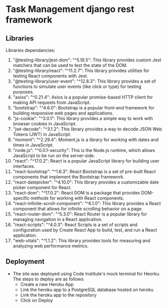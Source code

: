 # Task Management django rest framework

## Libraries
Libraries dependancies:

1. "@testing-library/jest-dom": "^5.16.5": This library provides custom Jest matchers that can be used to test the state of the DOM.
2. "@testing-library/react": "^11.2.7": This library provides utilities for testing React components with Jest.
3. "@testing-library/user-event": "^12.8.3": This library provides a set of functions to simulate user events (like click or type) for testing purposes.
4. "axios": "^0.21.4": Axios is a popular promise-based HTTP client for making API requests from JavaScript.
5. "bootstrap": "^4.6.0": Bootstrap is a popular front-end framework for building responsive web pages and applications.
6. "js-cookie": "^3.0.1": This library provides a simple way to work with browser cookies in JavaScript.
7. "jwt-decode": "^3.1.2": This library provides a way to decode JSON Web Tokens (JWT) in JavaScript.
8. "moment": "^2.29.4": Moment.js is a library for working with dates and times in JavaScript.
9. "node.js": "^0.0.1-security": This is the Node.js runtime, which allows JavaScript to be run on the server-side.
10. "react": "^17.0.2": React is a popular JavaScript library for building user interfaces.
11. "react-bootstrap": "^1.6.3": React Bootstrap is a set of pre-built React components that implement the Bootstrap framework.
12. "react-datepicker": "^4.10.0": This library provides a customizable date picker component for React.
13. "react-dom": "^17.0.2": React DOM is a package that provides DOM-specific methods for working with React components.
14. "react-infinite-scroll-component": "^6.1.0": This library provides a React component that allows for infinite scrolling behavior on a page.
15. "react-router-dom": "^5.3.0": React Router is a popular library for managing navigation in a React application.
16. "react-scripts": "^4.0.3": React Scripts is a set of scripts and configuration used by Create React App to build, test, and run a React application.
17. "web-vitals": "^1.1.2": This library provides tools for measuring and analyzing web performance metrics.

## Deployment

- The site was deployed using Code Institute's mock terminal for Heorku. The steps to deploy are as follows
    - Create a new Heroku App
    - Link the heroku app to a PostgreSQL database hosted on heroku
    - Link the heroku app to the repository
    - Click on Deploy

